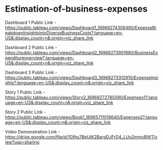 # Estimation-of-business-expenses


Dashboard 1 Public Link - https://public.tableau.com/views/Dashboard1_16968274308490/ExpenseBreakdownInsightsintoDiverseBusinessCosts?:language=en-US&:display_count=n&:origin=viz_share_link

Dashboard 2 Public Link - https://public.tableau.com/views/Dashboard2_16968273901880/BusinessExpenditureoverview?:language=en-US&:display_count=n&:origin=viz_share_link

Dashboard 3 Public Link - https://public.tableau.com/views/Dashboard3_16968273312910/ExpenseInsights?:language=en-US&:display_count=n&:origin=viz_share_link

Story 1 Public Link - https://public.tableau.com/views/Story2_16968272785090/Expenses1?:language=en-US&:display_count=n&:origin=viz_share_link

Story 2 Public Link - https://public.tableau.com/views/Book1_16965711018640/Expenses2?:language=en-US&:display_count=n&:origin=viz_share_link

Video Demonstration Link - https://drive.google.com/file/d/1Gfhs7BpUjK2BargDJFrD4_LUo2mmyBWT/view?usp=sharing

